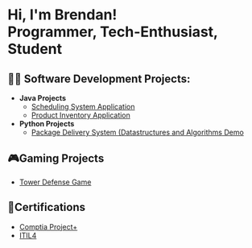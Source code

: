 <h1>Hi, I'm Brendan! <br/>Programmer, Tech-Enthusiast, Student</h1>

<h2>👨‍💻 Software Development Projects:</h2>

- <b>Java Projects</b>
  - [Scheduling System Application](https://github.com/Brendancavey/SchedulingSystemApp)
  - [Product Inventory Application](https://github.com/Brendancavey/ProductInventoryApp)
- <b>Python Projects</b>
  - [Package Delivery System (Datastructures and Algorithms Demo]()
<h2>🎮Gaming Projects</h2>

- [Tower Defense Game](https://github.com/Brendancavey/Tower-Defense-Game)

<h2>📜Certifications </h2>


- [Comptia Project+](https://www.credly.com/badges/fa587fdd-ca90-4c0c-925a-0ae1fe086f0a)
- [ITIL4](https://www.credly.com/badges/0d537adf-baef-4d40-b6d4-b622e3cca908/public_url)
